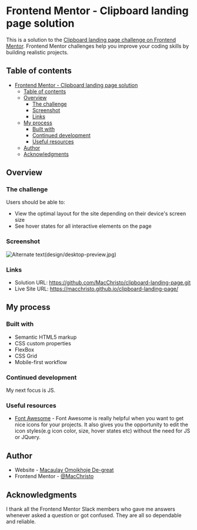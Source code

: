 # Frontend Mentor - Clipboard landing page solution

This is a solution to the [Clipboard landing page challenge on Frontend Mentor](https://www.frontendmentor.io/challenges/clipboard-landing-page-5cc9bccd6c4c91111378ecb9). Frontend Mentor challenges help you improve your coding skills by building realistic projects.

## Table of contents

- [Frontend Mentor - Clipboard landing page solution](#frontend-mentor---clipboard-landing-page-solution)
  - [Table of contents](#table-of-contents)
  - [Overview](#overview)
    - [The challenge](#the-challenge)
    - [Screenshot](#screenshot)
    - [Links](#links)
  - [My process](#my-process)
    - [Built with](#built-with)
    - [Continued development](#continued-development)
    - [Useful resources](#useful-resources)
  - [Author](#author)
  - [Acknowledgments](#acknowledgments)

## Overview

### The challenge

Users should be able to:

- View the optimal layout for the site depending on their device's screen size
- See hover states for all interactive elements on the page

### Screenshot

![Alternate text](desktop-preview.jpg)(design/desktop-preview.jpg)

### Links

- Solution URL:   <https://github.com/MacChristo/clipboard-landing-page.git>
- Live Site URL: <https://macchristo.github.io/clipboard-landing-page/>

## My process

### Built with

- Semantic HTML5 markup
- CSS custom properties
- FlexBox
- CSS Grid
- Mobile-first workflow

### Continued development

My next focus is JS.

### Useful resources

- [Font Awesome](https://fontawesome.com) - Font Awesome is really helpful when you want to get nice icons for your projects. It also gives you the opportunity to edit the icon styles(e.g icon color, size, hover states etc) without the need for JS or JQuery.

## Author

- Website - [Macaulay Omoikhoje De-great](https://macchristo.github.io/Personal-site-1/)
- Frontend Mentor - [@MacChristo](https://www.frontendmentor.io/profile/MacChristo)

## Acknowledgments

I thank all the Frontend Mentor Slack members who gave me answers whenever asked a question or got confused. They are all so dependable and reliable.
